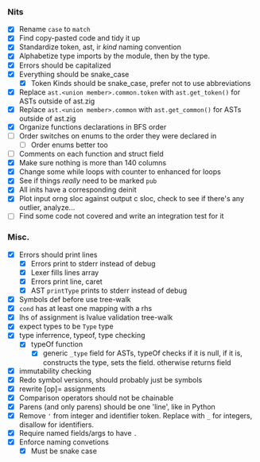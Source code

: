 ### Nits
<!-- These are good first-issues for those looking to contribute -->
- [x] Rename `case` to `match`
- [x] Find copy-pasted code and tidy it up
- [x] Standardize token, ast, ir *kind* naming convention
- [x] Alphabetize type imports by the module, then by the type.
- [x] Errors should be capitalized
- [x] Everything should be snake_case
    - [x] Token Kinds should be snake_case, prefer not to use abbreviations
- [x] Replace `ast.<union member>.common.token` with `ast.get_token()` for ASTs outside of ast.zig
- [x] Replace `ast.<union member>.common` with `ast.get_common()` for ASTs outside of ast.zig
- [x] Organize functions declarations in BFS order
- [ ] Order switches on enums to the order they were declared in
    - [ ] Order enums better too
- [ ] Comments on each function and struct field
- [x] Make sure nothing is more than 140 columns
- [x] Change some while loops with counter to enhanced for loops
- [x] See if things *really* need to be marked `pub`
- [x] All inits have a corresponding deinit
- [x] Plot input orng sloc against output c sloc, check to see if there's any outlier, analyze...
- [ ] Find some code not covered and write an integration test for it

### Misc.
- [x] Errors should print lines
    - [x] Errors print to stderr instead of debug
    - [x] Lexer fills lines array
    - [x] Errors print line, caret
    - [x] AST `printType` prints to stderr instead of debug
- [x] Symbols def before use tree-walk
- [x] `cond` has at least one mapping with a rhs
- [x] lhs of assignment is lvalue validation tree-walk
- [x] expect types to be `Type` type
- [x] type inferrence, typeof, type checking
    - [x] typeOf function
        - [x] generic `_type` field for ASTs, typeOf checks if it is null, if it is, constructs the type, sets the field. otherwise returns field
- [x] immutability checking
- [x] Redo symbol versions, should probably just be symbols
- [x] rewrite [op]= assignments
- [x] Comparison operators should not be chainable
- [x] Parens (and only parens) should be one 'line', like in Python
- [x] Remove `'` from integer and identifier token. Replace with `_` for integers, disallow for identifiers.
- [x] Require named fields/args to have `.`
- [x] Enforce naming convetions
    - [x] Must be snake case
        <!-- `([A-Z]*[a-z0-9]*_)*[A-Z]*[a-z0-9]*`
    - [x] Cannot define names that begin with `_` outside of prelude
    - [x] Types, traits, and functions that return types must be capitalized. Nothing else may be.
- [x] Make modulo not chainable (perhaps even replace it with `mod` and `rem` prelude functions)
- [x] Make it so that calls take in a list, not necessarily a product, so you can do something like this: `f((1, 2, 3))`
- [x] Adopt Go's newline insertion rules
- [x] Allow trailing commas in parenthesis (`, nl )` => `nl )`)
- [x] Create a builtin module which contains info about builtin types
    - [x] Grep for every instance of `Int8` or something, extract that info to a file
- [x] Fix camelCase detector (post-check, either all letters are capped, or just first of block)
- [x] Error if a symbol is marked mut when it isn't muted
- [x] 1-tuple, 1-sum
- [x] Equality of products is just equality of all members in a product. Same with slices, strings, etc
    - [x] Addresses are equalable
    - [ ] tuple not-equal
- [x] Some function call lines are prepended and then popped before function call
- [x] IRs should use L_Values for sources too (its not harder to optimize btw)
- [x] Put Validation_State in its own file, bring along poisoned and init_structures
- [x] ir -> {(IR, IRKind, IRData), (SymbolVersion, L_Value), BasicBlock, CFG}, lower.zig
- [x] Move DAG to its own file, along with the type set functions
- [x] Keep Symbol and Scope together, remove SymbolKind, create a new file for creating the tree
- [x] Separate symbol pass to map identifiers to symbols
    - Add a separate `field` AST kind, that doesn't refer to an identifier, but to a field
    - Remove anything that now doesn't need to pass scope
    - typeof, expand_type, typesMatch
- [x] Simplify validate
- [x] Move `reprFromTokenKind` into TokenKind
- [x] Create a `Labels` struct for lower, to simplify things
- [x] If a `create()` function is inerrant, call it `init` instead
- [x] Functions with long switches should not have any external state, cases should be ideally <20~30 lines long
    - [x] Perhaps create an `arrayOf` AST kind
- [x] In import graph, 1.5 <= (E+1)/N <= 4.0
- [x] look into `Walk.zig` from ziglang, seems like a pretty good way to walk over an AST
    - rewrite `ast` to be like IR
- [x] Write a python script to look for duplicate code!
- [x] Error if non-unit/non-void expression in block that isn't the final expression (this must be discarded, discards are unit typed)
- [x] Figure out how to do lints before GCC does
- [ ] Go through MISRA when writing reqs
- [ ] Omitting a `->` in a function defaults to return type to be unit
- [ ] go through and see if parameters are needed, or if their select-children can be taken instead
- [ ] go through anywhere `unreachable` is used, and replace with a descriptive panic, prepend message with `compiler error: `
- [ ] bring back `const` as an introducer, remove it as a pattern

### Testing
- [x] test.orng should detect which folders are in tests/integration, and create those folders in tests/integration/build, rather than it being hard-coded.
- [x] find out if GCC supports UBSan! enable it
- [x] allow more than one command line argument
- [x] `count` command which just counts the number of .orng files
- [x] Enable coverage for subdirectories of integration
- [ ] Give a list of the tests that failed after a run
- [ ] Print integration test results after the tests are run, so it takes less time
- [ ] Negative tests should be in folders according to the kind of error, fail if other error than the expected
- [ ] Log manager, which takes in list of names from cmd line, only emits logs if the filename is in the list
- [ ] Automate a way to cycle through problems.txt, when it runs into one that crashes, have it automatically create a regressions file

### In-House rdgen
- [ ] Written in Zig
- [ ] Parses an LL(1) grammar
- [ ] Rejects if grammar is not LL(1) ("ambiguity" but not exactly)
- [ ] Generates JSON files of example programs, with identifiers, numbers, etc replaced with random values
- [ ] Supports including other ebnf files
- [ ] Multiply all possible paths, barring recursion, through grammar, give that number and use it for fuzz testing metrics
- [ ] Accepts escape sequences

### Language Features
- [x] addresses
    - [x] addr-of operator
    - [x] dereference operator
        - [x] validate address type
        - [x] lvalue
    - [x] codegen pointer types
    - [x] deref copy
    - [x] `&mut` and validation (also find a way to validate assigning to mut symbols, though that's technically different)
- [x] basic optimizations
    - [x] version symbols
    - [x] Constant fold
    - [x] Dead code elimination
    - [x] If a BB is just a branch on a phi parameter, and the argument is a known value, branch to whichever BB would have been branched to  
- [x] `defer`
    - [x] count defers in block tree-walk
- [x] `continue`/`break`/`return`
- [x] function calls
    - [x] parameters
    - [x] anon functions
    - [x] nested functions
    - [x] mut function parameters
    - [x] function call arity/type validation
    - [x] collect function types in program struct, generate typedefs
    - [x] default parameters
    - [x] named arguments
- [x] tuples
    - [x] type dependency DAG
        > Two product types are C-equivalent if they're field's types match as you go through the struct
        > Then, when you generate them, just do `struct struct_1 {int _1, int _2}`, which would match `(x: Int, y: Int)` and `(Int, Int)`
    - [x] `.` select
    - [x] select and loadStruct optimizations
    - [x] dot-assign
        - [x] validate dot lvalue
    - [x] default fields
    - [x] named fields
        - [x] change grammar to use assignments instead of `<-`. assignments have void type anyway, probably no confusion with `==`
    - [x] pointer to tuple, tuple of pointers, select deref
    - [x] should not be able to mix annot and non-annot tuples
- [x] arrays
    - [x] index
    - [x] index-assign
        - [x] validate index lvalue
    - [x] when deref copy prop op is enabled, pemdas.orng emits type error
- [x] slices
    - [x] `[]` slice from array operator, with variants
    - [x] subslices
    - [x] sublices with inferred lower bound (0)
    - [x] sublices with inferred upper bound (length)
    - [x] slice literals
- [x] UTF8
    - [x] Byte type
    - [x] string literals
        > NOT array/slice of characters. UTF8 encoding is variable width, so array/slice of Bytes!
        - [x] Character escapes (`\n`, `\r`, `\t`, `\x<hex byte>`)
        - [x] Error on invalid escapes (this should happen at lex-time)
        - [x] `String` type in prelude, which is an alias for `[]Byte` (immutable byte array)
        - [x] multiline string literals
    - [x] Character literals
        - [x] Character escapes (`\n`, `\r`, `\t`)
        - [x] Error on invalid escapes
        - [x] Error if character literal contains more than one character
- [ ] Sum types
    - [x] `||` for union
    - [x] Optimize `double.orng`: use-def analysis is buggy for selects, select-copy elimination opt isn't working
    - [x] equality on sum type values
    - [x] reset back to call syntax, arrow syntax sucks weenee
    - [ ] Builtin-function (?) to get tag name as string from sum
- [x] optionals
    - [x] `?` constructor
    - [x] remove `fromOptional`
    - [x] `orelse` coalesce
    - [x] control-flow operators return optional if else isn't present
- [x] errors
    - [x] binary `!`
    - [x] `catch`
    - [x] `errdefer`
    - [x] `try`
    - [x] inferred errors
        > Investigate. Seems problematic to implement well
        - [x] Add convenience functions for sums to get the `ok` annotation from an error, instead of indexing the sum directly
    - [x] remove `throw`
- [x] more compile errors
    - [x] negative tests (coarse grained, just a bunch of files that should fail... for some reason or another. Would be too chaotic to mandate which error or where in source the error should occur)
        - [x] negative tests up to type checking
        - [x] `.poison` AST node which represents apart of the program with errors that should not be re-validated
        - [x] negative tests beyond type checking
        - [x] fix spans being inconsistently off (perhaps make it so that the whole expression is highlighted)
        > 'positive' test cases compile (panics are 'positive'!). 'negative' test cases do not compile!
    - [x] unreachable
        - [x] stack traces
        - [x] go back and add optional `case`, with `| else => unreachable` clauses
    - [x] proper fuzz tests
        > If a program ever compiles, make a log of what the orng program was
        > Fuzz testing will unfortunately crash if compiler crashes (maybe can be de-coupled?), so store latest orng program somewhere too
    - [x] default values
    - [x] explicit discarding with `_`
        - [x] error if discard when it's used
        - [x] error if function parameter is not used
        - [x] error if the result from a call is not used
    - [x] static index out of bounds
    - [x] dynamic index out of bounds
    - [x] static slice lower <= upper
    - [x] dynamic slice lower <= upper
    - [x] static checked arithmetic (actually easy since optimizer already does these automatically)
    - [x] static union tag check
    - [x] dynaminc union tag check
    - [x] sanitize call stack lines to escape " and \
    - [x] suggest the most similar visible identifier when an unknown identifier is used
    - [x] Make Arithmetic (operators) Great, Allegedly
        - [x] Types on both sides should be equal. Expect proper type (No subtyping!)
            - [x] Most binops need types to be *identical*
            - [x] Comparison operators only need types to be *assignable*
                > `x = 1 + 2 + 3` counterpoint: here there are two `+` operators, one performs identical, the other performs assignable
            - [x] Define representability too for constants
        - [x] Add Int8, Int16, Int32, Int64, Float32, Float64, Byte, Word16, Word32, Word64
        - [x] Add UB checking for signed integer arithmetic
            > {Int8, Int16, Int32, Int64} x {negate, add, sub, mult, div, mod, exponent}
    - [x] Enable the following warnings:
        - [x] `-Wformat=2`
        - [x] `-Werror`
        - [x] `-Wall`
            - [x] variable set but not used
            - [x] `unsigned char*` strings
            - [x] self-comparison optimization
            - [x] mark $panic() as _Noreturn
        - [x] `-Wextra`
        - [x] `-Wpedantic`
        - [x] `-pedantic-errors`
        - [x] `-Wconversion`
        - [x] `-Wsign-conversion`
        - [x] `-Wfloat-conversion`
        - [x] `-Wcast-qual`
        - [x] `-Wlogical-op`
        - [x] `-Wshadow`
        - [x] `-Wmisleading-indentation`
- [ ] pattern matching
    - [x] `let` product destructuring
        - [x] `mut` applies before symbols
        - [x] Identifiers define new symbols, having a name repeat is a redefinition error
        - [x] recursive pattern matching
        - [x] `_` to ignore
            - [x] error if `_` is marked as `mut` or `const`
    - [x] assign product destructuring
        ```
        let (mut x, mut y): (Int, Int) = {4, 5}
        (x, y) = {y, x}
        ```
        - [x] `_` to ignore
    - [x] `match` expression
        - [x] Value matching
            > expr equals value
            - [x] compile-time check that value is same type as expr
        - [x] Block values
        - [x] Symbol capture
            > infallible match, declare symbol before rhs
        - [x] Product destructuring
            > all of terms match
            - [x] check product arity at compile-time, must match
        - [x] Sum destructuring
            > tag of expr matches tag of pattern
            - [x] check that expr is of the same sum type at compile-time
        - [x] Inferred members
        - [x] Injection
            > lhs sum matches, rhs pattern matches
            - [x] validate injection is valid for type, of course
            - [x] fix injection cruft with domainOf
        - [x] Fix syntax with nested matches
        - [x] `_` to ignore value 
        - [x] Error if match is not total
        - [x] Remove `else` from match blocks
        - [ ] `|` to match different cases
            > Must be paren'd, like `,`
            > All cases must have the same number of symbols defined
            > For each symbol defined, it must have the same type for all cases
        - [ ] `pattern if cond => rhs` for arbitrary additional conditions in match cases
            > I don't like how this is a pattern in itself in rust
        - [ ] `low..upp` for ranges, like in Zig. Can leave off `low` or `upp` to be (theoretically) "negative and positive infinity", respectively
            - [ ] should work for floats, also
- [ ] new optimizations
    - [x] measure source-to-output ratio
    - [x] string literals should be indexed at compile-time, dont do runtime check
    - [x] remove ifndefs
    - [x] don't generate section comments if the section is empty
    - [x] don't generate the label for a basic block if a CFG only has one basic block
    - [x] If a temporary is only used once, just inline it's definition with where it's used
        > Will require parens if the surrounding def precedence is higher
    - [x] Panics shouldn't jump, call to panic function instead of just for loop
    - [x] Try and print lvaues better
        - [x] `*&x` is just `x`
        - [x] Perhaps do precedence stuff too. Too many parenthesis!
        - [x] `+0` in lvalue for indexing is kinda dumb
    - [x] expand_types should only allocate if anything changes
    - [x] set retval to poison, don't just return from validateAST
    - [x] identity optimizations (adding 0, multiplying by 1, etc..)
        > These aren't always reduced, especially if the other side is variable
    - [x] multiplying by 0, 1 mod x
    - [x] avoid struct copies on select
    - [x] output BB breadth-first, use a queue, do not use recursion
        - [x] don't `goto` BB if it's the next one in the queue
    - [x] replace `x != 0` with `x`, `x == 0` with `!x`
    - [x] copy propagate `loadSymbol` IR
    - [x] instead of checking if def is null, do `what is the most recent definition in this bb`
        > *might* be able to add a list of predecessors to BBs, check list of BBs for defs too, if they agree on a value
        > Currently theres a discontinuity with how the IR works and how codegen works.
        > IR is in SSA form, whereas C is flattened so that all symbvers of a same symbol share a same variable
        > This is the preferable way to gen C code, but it leads to tricky situations one must be careful of
    - [x] better select optimizations
    - [ ] local value numbering
    - [ ] partial redundancy elimination
    - [ ] induction variable identification/unrolling (this is a good one if possible)
        - [ ] loop invariant lifting
    - [ ] ! inlining
        > Incredibly important optimization
    - [ ] ? pointer aliasing analysis (should squash most whitebox testing)
    - [ ] Codegen optimizations (less important)
        - [x] if a branch depends on a symbver with a `negate` def IR, plunge `negate` and flip labels
        - [ ] `derefCopy` should elide `*&`s
        - [ ] `printSymbolVersion` should collapse addrOf IR, etc
    - [x] coverage!
    - [x] fuzz with updated `fuzz.ebnf` to force a proper main function
- [x] compile-time evaluation (12/17/23)
    > Validate, IR, Optimize. Don't codegen, interpret!
        > Create the program struct very early on
        > Pass the program struct to validator, as validation may result in comptime code execution
        > Symbol > MIR > Optimization > Offset/slots > LIR (concat to program struct instructions)
        > When interpreting, use the program struct's instructions.
        > Symbols are referenced by their offsets.
        > BB and CFG are referenced by the next instruction, as if they were labels
        > Nothing should change for codegen, codegen uses symbvers and such, still prints out labels
    - [x] `const` is an annotation and symbol modifier
    > When a compile-time expression is evaluated
        - validate expr
        - surround with CFG context
        - convert to IR
        - optimize
        - interpret
    > When a function is needed to run at compile-time, check to see if the function CFG exists.
    - [x] expressions marked `comptime`
        - [x] redo code-gen, pass around writer, not a file, move main functions to modules
        - [x] be able to get expanded type from lvalue
        - [x] rename index field to rhs
    - [x] eval symbol defs defined as const
    - [x] eval default inits
    - [x] eval array sizes
    - [x] eval type annotations
    - [x] should be able to index heterogenous tuples with a comptime value
    - [x] various type operations
        - [x] `typeof` prefix operator which returns type expression of expression
        - [x] `default` prefix operator, which takes a type and returns the default value for that type
        - [x] define type inference and defaults for variable declarations in terms of `typeof` and `default`
            > This will require some fenangling, but it should be possible.
        - [x] define `==` and `!=` operators for types, do at comptime. Defined to be `lhs <: rhs and rhs <: lhs`
            - [ ] stretch goal: `<` and `>` for subtypes
        - [x] `sizeof`
        - [x] make `typeof`, `default`, `sizeof` functions that start with `@`
    - [x] reduce `if` at comptime
    - [x] Panic for div by zero, if int type cannot represent value, out of bounds (redo this for codegen!!)
- [ ] type classes / interfaces / traits 
    > Do not use for operator overloading!
    - [x] `trait T { ... }` to define it
        > These can be defined in any scope. They belong to their enclosing scope.
        > They are namespaced separately from other symbols. Lookup is similar.
    - [x] `impl [T] for X { ... }` to implement it for a type
        > These can be implemented in any scope. They belong to their enclosing scope.
        > Each scope has a `Type: AST -> Set(Trait: Trait)` "map". `Trait` types are a list of member function declarations.
        > This should create a global vtable
        - [x] Can leave trait null, static member functions
        - [x] Cannot impl for an addr-of
    - [x] `dyn Tr`, which is two pointers, one to the data, the other to the global vtable
    - [x] dot prepend `x.>f()`
        > In Scope, given `T = @typeof(x)`, lookup any trait `Tr` impls for the type `T` which match function name, parameter and return type
        > `scope.impl_map.lookup(@typeof(x))` gets you all the traits that the typeof x implements
        - [x] If x is a `dyn Tr`, still works
    - [x] `virtual` keyword
    - [x] `Self` type
        - [x] `Self` type in traits means the future type that will implement the type
        - [x] `Self` type in impls means the "for" type
    - [ ] `Ty <: Tr` returns if a type implements a trait
    - [ ] Add an optimization such that if the type of an invoke is known, rather than an invoke, change to just a call to the method
- [ ] function stamping
    - [x] functions returning `Type` should be capitalized
        - [x] capitalized should be all of them not just the first first first
    > When a function has any constant parameters, stamp out a new version of the function for each unique combination of arguments
    - [x] first-class types based generics (stamp)
        - [x] templated templates
        - [x] default parameters
        - [x] default const parameters
        - [x] template-call in template function
        - [x] generic types without `comptime` keyword
    - [x] memoize expanded call types
    - [ ] trait constants
    - [ ] generic traits
        > simply stamps out a trait instead, yeah?
    - [ ] generic type unification
        > Types can begin with `$ident`, where the type of `ident` will be inferred, and defined as a constant parameter
        - [ ] error if an identifier is `$` twice
        - [ ] error if `$` appears anywhere else but a type annotation
    - [ ] generic methods
    - [ ] `impl Tr` stamps out a new monomorphised function for every new impl of `Tr`
        > Even though the type is stamped out, you can only treat it using its trait methods
    - [ ] iterators & for loops
        - [ ] multi-loops, ranges like zig
    - [ ] allocators
    - [ ] Eq, Ord, Num, Bits, Convertible in std
    - [ ] derive
    - [ ] `as` method which can do reinterpret casting (maybe different name?)
        > trait Convertible(const Other: Type) { fn as(self) -> Other }
    - [ ] `id` function in standard
- [ ] build system (built upon compile-time evaluation) 
    > **!IMPORTANT!** Should output .c and .h pair for each .orng file. Track dependencies, and only run CC on modified files and the files that depend* on modified files, to produce .o files which should be linked.
    > Projects are made up of packages are made up of modules. Projects have a `build.orng`.
    - [ ] compile phase
        - [ ] locate `build.orng`
        - [ ] compile `build.orng` file into a module
    - [ ] build phase
        - [ ] Setup a `Builder` object, which represents a DAG of goals (ie compiling an executable), and steps that achieve those goals
        - [ ] Pass the Builder (along with cmd line args) to `build()` in `build.orng`, interpret
        - [ ] `build()` fleshes out the DAG
            - [ ] executables have build modes like (debug | release), (executable | static library | dynamic library)
                - [ ] **IMPORTANT** indexes need to make their lhs lvalues in IR iff debug mode is off
            - [ ] be able to include C source files
            - [ ] be able to specify C header directories
            - [ ] be able to link static libraries
            - [ ] be able to link dynamic libraries
            - [ ] freestanding programs
    - [ ] make phase
        - [ ] Directed by the Builder object, and by the target specified by the cmd line args, execute the steps
    - [ ] `pub` keyword
    - [ ] import syntax before any definitions `["from" package {"::" package}] "import" module ["as" ident]`
        > Packages are directories, mapped in the build file
        > This allows dependencies to be simple
        > Also makes canonical names the norm
        > `module` is the filename in the package without the `.orng`, so file names have to abide by identifier syntax
    - [ ] `::` for module selection
    - [ ] `@filename()`, `@line()`, `@fn_name()`
    - [ ] `test` to do tests
        > Rework integration tests
    - [ ] `fn main(sys: System)->!()`
        > System contains:
            - args: []String // the command line args
            - stdin: dyn Reader
            - stdout: dyn Writer
            - stderr: dyn Writer
            - global_allocator: dyn Allocator
            - fs: // File System?
            - net: // Socket system?
            - env: // How should environment variables work?
    > How do externs work?
    - [ ] random trait stuff now
        - [ ] Cannot impl an empty trait for primitives!
        - [ ] If T isn't null, either T or X must be defined in the same module
        - [ ] If T is null, X must be defined in the same module
- [ ] refinement types
    > This feature may not be needed, or good
    - [ ] `where` which checks at runtime if a condition is true, panics if it's not
    - [ ] `==>` implies boolean operator might be handy
        > `a ==> b` == `(not a) or b`
        > this is just sorta useful in general, even without refinements, which might not be as useful actually
        > `debug::assert(ast^ == .sum_value ==> ast_type^ == .sum_type)` <- very concise, readable, useful!
        > `ast^ == .match ==> mappings_have_rhs(ast)` <- short-circuits exactly like `(not a) or b`, (which isn't actually all that useful because rhs has to eval to a bool...)
    - [ ] `where comptime` checks a condition at compiletime. If a condition is false at compile-time, error
- [ ] type reflection
    - [ ] `@type_info()` and `@Type_Info()`, which give and are type reflection respectively
    - [ ] `@insert()`, which takes a comptime string and returns comptime AST structure

### Maybe Pile
- [ ] `undefined` (does this break some optimization assumptions?)

### Core Library
> Mostly trait and type definitions, and really basic stuff. Available for freestanding programs
- [ ] ASTs
    > All the ASTs, for type reflection and everything
- [ ] Ops
    - [ ] `trait Add`
    - [ ] `trait Sub`
    - [ ] `trait Mul`
    - [ ] `trait Div`
    - [ ] `trait Mod`
- [ ] IO
    - [ ] `trait Writer`
    - [ ] `trait Reader`
- [ ] Iterator
    - [ ] `trait Iterator`
    - [ ] `trait Into_Iterator`
- [ ] ASCII
    - [ ] `is_whitespace()`
    - [ ] `is_lower()`
    - [ ] `is_upper()`
    - [ ] `is_digit()`
    - [ ] `is_alphanumeric()`

### Standard Library
> Full standard library for user-mode programs
- [ ] Collections
    - [ ] List
        - [ ] `map`, `filter`, `reduce`
        - [ ] `Array_List`, `Double_Linked_List`
    - [ ] HashMap
- [ ] Debug (?)
    - [ ] `print()`
    - [ ] `assert()`
    - [ ] `dump_currect_stack_trace()`
- [ ] Memory
    - [ ] `trait Allocator`
    - [ ] `let const Fixed_Buffer_Allocator`
    - [ ] `let const Arena_Allocator`
    - [ ] `impl Eq for []T\Eq`
- [ ] Strings
    - [ ] String Buffer
- [ ] UTF8
    - [ ] `utf8_byte_sequence_length()`
    - [ ] `utf8_decode()`
    - [ ] `utf8_count_codepoints`
- [ ] Testing
    - [ ] `expect()`
    - [ ] `expect_equal()`
- [ ] Process
    - [ ] something like `subprocess.Popen` in Python
- [ ] Threads
- [ ] Fmt
    - [ ] `trait Format`
    - [ ] `parse_int()`
    - [ ] `parse_float()`
- [ ] Rand
    - [ ] `prng()`
- [ ] File System
    - [ ] `let const MAX_PATH_BYTES`
    - [ ] `realpath()`
    - [ ] `cwd()`
- [ ] Math
    - [ ] `add() // does overflow check`
    - [ ] `sub() // does overflow check`
    - [ ] `mul() // does overflow check`
    - [ ] `lossy_cast()`
- [ ] C stdlib headers, even python imports!

### Language Server
- [ ] Highlighting
- [ ] Goto definition
- [ ] Show types when you hover
- [ ] Show types when they're inferred
- [ ] Show error messages
- [ ] Formatter
    - [ ] Takes in code and formats it
- [ ] Linter
    > Make as many of these errors as you can, no one pays attention to warnings
    - [ ] Warn if line is too long (140, after being whitespace stripped, not including comments, is excessive)
    - [ ] Warn about code such as `y, x = x, y` which is parsed as `y, (x = x), y`
        > Error when non-unit expressions are in the middle of a block?
    - [ ] Warn if identifier is not in the right style
    - [ ] Warn if identifier begins with `0` (not an octal, a decimal! use `0o` for octal)
- [ ] Documentation generator
    - [ ] `///` Comment blocks are documentation
    - [ ] `\<attribute>` to mark attributes
    - [ ] error if attributes aren't documented or if they are but aren't present in the function

### Wishlist
- [ ] Make matches have to be exhaustive over all product types too. Make it UB to not match. Don't return optional value for matches
    > Generate all possible values (treat Ints and Floats as unit)
    > Feed values to patterns in order (ignore {block} patterns). 
    > If a pattern accepts, mark pattern, next value. 
    > If no patterns accept, value is witness of a value not matched by match, emit error.
    > After, if a pattern is not marked, it is a useless pattern, emit error.
    > Just not sure on the details. How are values represented? How are they generated? How are they accepted?
    > There's a better way to do this with matrices, but I didn't understand the papers.